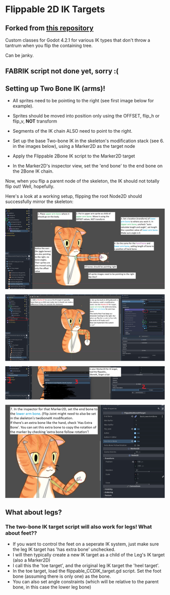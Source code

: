 # Flippable 2D IK Targets

## Forked from [this repository](https://github.com/elliottTreinen/IKTarget)

Custom classes for Godot 4.2.1 for various IK types that don't throw a tantrum when you flip the containing tree.

Can be janky.

## FABRIK script not done yet, sorry :(


## Setting up Two Bone IK (arms)!

- All sprites need to be pointing to the right (see first image below for example).
- Sprites should be moved into position only using the OFFSET, flip_h or flip_v, **NOT** transform
- Segments of the IK chain ALSO need to point to the right.

- Set up the base Two-bone IK in the skeleton's modification stack (see 6. in the images below), using a Marker2D as the target node
- Apply the Flippable 2Bone IK script to the Marker2D target
- In the Marker2D's inspector view, set the 'end bone' to the end bone on the 2Bone IK chain.

Now, when you flip a parent node of the skeleton, the IK should not totally flip out! Well, hopefully.

Here's a look at a working setup, flipping the root Node2D should successfully mirror the skeleton:

![image](/Doc/Part1.jpg)

![image](/Doc/Part2.jpg)

![image](/Doc/Part3.jpg)

![image](/Doc/Part4.jpg)

## What about legs?
### The two-bone IK target script will also work for legs! What about feet??
- If you want to control the feet on a seperate IK system, just make sure the leg IK target has 'has extra bone' unchecked.
- I will then typically create a new IK target as a child of the Leg's IK target (also a Marker2D)
- I call this the 'toe target', and the original leg IK target the 'heel target'.
- In the toe target, load the flippable_CCDIK_target.gd script. Set the foot bone (assuming there is only one) as the bone.
- You can also set angle constraints (which will be relative to the parent bone, in this case the lower leg bone)
